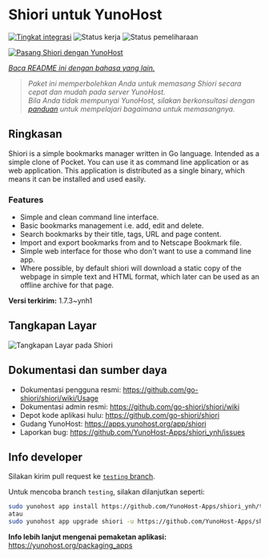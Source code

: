 <!--
N.B.: README ini dibuat secara otomatis oleh <https://github.com/YunoHost/apps/tree/master/tools/readme_generator>
Ini TIDAK boleh diedit dengan tangan.
-->

# Shiori untuk YunoHost

[![Tingkat integrasi](https://apps.yunohost.org/badge/integration/shiori)](https://ci-apps.yunohost.org/ci/apps/shiori/)
![Status kerja](https://apps.yunohost.org/badge/state/shiori)
![Status pemeliharaan](https://apps.yunohost.org/badge/maintained/shiori)

[![Pasang Shiori dengan YunoHost](https://install-app.yunohost.org/install-with-yunohost.svg)](https://install-app.yunohost.org/?app=shiori)

*[Baca README ini dengan bahasa yang lain.](./ALL_README.md)*

> *Paket ini memperbolehkan Anda untuk memasang Shiori secara cepat dan mudah pada server YunoHost.*  
> *Bila Anda tidak mempunyai YunoHost, silakan berkonsultasi dengan [panduan](https://yunohost.org/install) untuk mempelajari bagaimana untuk memasangnya.*

## Ringkasan

Shiori is a simple bookmarks manager written in Go language. Intended as a simple clone of Pocket. You can use it as command line application or as web application. This application is distributed as a single binary, which means it can be installed and used easily.

### Features

- Simple and clean command line interface.
- Basic bookmarks management i.e. add, edit and delete.
- Search bookmarks by their title, tags, URL and page content.
- Import and export bookmarks from and to Netscape Bookmark file.
- Simple web interface for those who don't want to use a command line app.
- Where possible, by default shiori will download a static copy of the webpage in simple text and HTML format, which later can be used as an offline archive for that page.


**Versi terkirim:** 1.7.3~ynh1

## Tangkapan Layar

![Tangkapan Layar pada Shiori](./doc/screenshots/screenshot.png)

## Dokumentasi dan sumber daya

- Dokumentasi pengguna resmi: <https://github.com/go-shiori/shiori/wiki/Usage>
- Dokumentasi admin resmi: <https://github.com/go-shiori/shiori/wiki>
- Depot kode aplikasi hulu: <https://github.com/go-shiori/shiori>
- Gudang YunoHost: <https://apps.yunohost.org/app/shiori>
- Laporkan bug: <https://github.com/YunoHost-Apps/shiori_ynh/issues>

## Info developer

Silakan kirim pull request ke [`testing` branch](https://github.com/YunoHost-Apps/shiori_ynh/tree/testing).

Untuk mencoba branch `testing`, silakan dilanjutkan seperti:

```bash
sudo yunohost app install https://github.com/YunoHost-Apps/shiori_ynh/tree/testing --debug
atau
sudo yunohost app upgrade shiori -u https://github.com/YunoHost-Apps/shiori_ynh/tree/testing --debug
```

**Info lebih lanjut mengenai pemaketan aplikasi:** <https://yunohost.org/packaging_apps>

